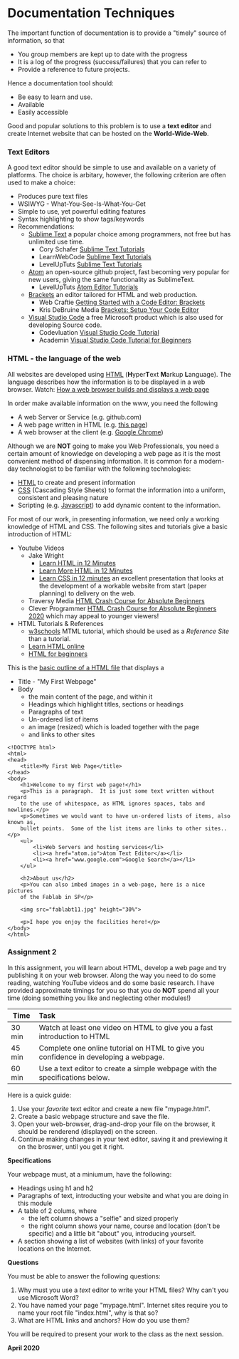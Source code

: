 # Documentation Techniques

The important function of documentation is to provide a "timely" source of
information, so that

* You group members are kept up to date with the progress
* It is a log of the progress (success/failures) that you can refer to
* Provide a reference to future projects.

Hence a documentation tool should:

* Be easy to learn and use.
* Available
* Easily accessible

Good and popular solutions to this problem is to use a **text editor** and create Internet website that can be hosted on the **World-Wide-Web**.

### Text Editors

A good text editor should be simple to use and available on a variety of platforms.  The choice is arbitary, however, the following criterion are often used to make a choice:

* Produces pure text files
* WSIWYG - What-You-See-Is-What-You-Get
* Simple to use, yet powerful editing features
* Syntax highlighting to show tags/keywords
* Recommendations:
    - [Sublime Text](https://www.sublimetext.com/3) a popular choice among programmers, not free but has unlimited use time.
        + Cory Schafer [Sublime Text Tutorials](https://www.youtube.com/playlist?list=PL-osiE80TeTtHH8BZngXEsLPGotQxZa6z)
        + LearnWebCode [Sublime Text Tutorials](https://www.youtube.com/playlist?list=PLpcSpRrAaOaqQMDlCzE_Y6IUUzaSfYocK)
        + LevelUpTuts [Sublime Text Tutorials](https://www.youtube.com/playlist?list=PLLnpHn493BHEYF4EX3sAhVG2rTqCvLnsP)
    - [Atom](https://atom.io/) an open-source github project, fast becoming very popular for new users, giving the same functionality as SublimeText.
        + LevelUpTuts [Atom Editor Tutorials](https://youtu.be/WWwBQQOGllo)
    - [Brackets](http://brackets.io/) an editor tailored for HTML and web production.
        + Web Craftie [Getting Started with a Code Editor: Brackets](https://youtu.be/GN0txxeT46A)
        + Kris DeBruine Media [Brackets: Setup Your Code Editor](https://youtu.be/lUf8WrBr_aM)
    - [Visual Studio Code]() a free Microsoft product which is also used for developing Source code.
        + Codevluation [Visual Studio Code Tutorial](https://www.youtube.com/channel/UC80PWRj_ZU8Zu0HSMNVwKWw)
        + Academin [Visual Studio Code Tutorial for Beginners](https://youtu.be/VqCgcpAypFQ)

### HTML - the language of the web

All websites are developed using [HTML](https://en.wikipedia.org/wiki/HTML) (**H**yper**T**ext **M**arkup **L**anguage). The language describes how the information is to be displayed in a web browser.  Watch: [How a web browser builds and displays a web page](https://youtu.be/DuSURHrZG6I)

In order make available information on the www, you need the following
* A web Server or Service (e.g. github.com)
* A web page written in HTML (e.g. [this page](documentation_tchniques.md))
* A web browser at the client (e.g. [Google Chrome](https://www.google.com/chrome/index.html))

Although we are **NOT** going to make you Web Professionals, you need a certain amount of knowledge on developing a web page as it is the most convenient method of dispensing information.  It is common for a modern-day technologist to be familiar with the following technologies:

* [HTML](https://en.wikipedia.org/wiki/HTML) to create and present information
* [CSS](https://www.w3.org/Style/CSS/Overview.en.html) (Cascading Style Sheets) to format the information into a uniform, consistent and pleasing nature
* Scripting (e.g. [Javascript](https://www.javascript.com/)) to add dynamic content to the information.

For most of our work, in presenting information, we need only a working knowledge of HTML and CSS.  The following sites and tutorials give a basic introduction of HTML:

* Youtube Videos
    * Jake Wright
        * [Learn HTML in 12 Minutes](https://youtu.be/bWPMSSsVdPk)
        * [Learn More HTML in 12 Minutes](https://youtu.be/KJ13lX20FqU)
        * [Learn CSS in 12 minutes](https://youtu.be/0afZj1G0BIE) an excellent presentation that looks at the development of a workable website from start (paper planning) to delivery on the web.
    * Traversy Media [HTML Crash Course for Absolute Beginners](https://youtu.be/UB1O30fR-EE)
    * Clever Programmer [HTML Crash Course for Absolute Beginners 2020](https://youtu.be/FNGoExJlLQY) which may appeal to younger viewers!
* HTML Tutorials & References
    * [w3schools](https://www.w3schools.com/html/default.asp) MTML tutorial, which should be used as a *Reference Site* than a tutorial.
    * [Learn HTML online](https://www.learn-html.org/)
    * [HTML for beginners](https://html.com/)

This is the [basic outline of a HTML file](https://www.w3schools.com/html/html_basic.asp) that displays a

* Title - "My First Webpage"
* Body
    - the main content of the page, and within it
    - Headings which highlight titles, sections or headings
    - Paragraphs of text
    - Un-ordered list of items
    - an image (resized) which is loaded together with the page
    - and links to other sites

```
<!DOCTYPE html>
<html>
<head>
    <title>My First Web Page</title>
</head>
<body>
    <h1>Welcome to my first web page!</h1>
    <p>This is a paragraph.  It is just some text written without regard
    to the use of whitespace, as HTML ignores spaces, tabs and newlines.</p>
    <p>Sometimes we would want to have un-ordered lists of items, also known as,
    bullet points.  Some of the list items are links to other sites..</p>
    <ul>
        <li>Web Servers and hosting services</li>
        <li><a href="atom.io">Atom Text Editor</a></li>
        <li><a href="www.google.com">Google Search</a></li>
    </ul>

    <h2>About us</h2>
    <p>You can also imbed images in a web-page, here is a nice pictures
    of the Fablab in SP</p>

    <img src="fablabt11.jpg" height="30%">

    <p>I hope you enjoy the facilities here!</p>
</body>
</html>
```

### Assignment 2

In this assignment, you will learn about HTML, develop a web page and try publishing it on your web browser.  Along the way you need to do some reading, watching YouTube videos and do some basic research.  I have provided approximate timings for you so that you do **NOT** spend all your time (doing something you like and neglecting other modules!)

| Time   | Task |
|--------|:------------------------------------------------|
|30 min  | Watch at least one video on HTML to give you a fast introduction to HTML |
|45 min  | Complete one online tutorial on HTML to give you confidence in developing a webpage. |
|60 min  | Use a text editor to create a simple webpage with the specifications below. |

Here is a quick guide:

1. Use your *favorite* text editor and create a new file "mypage.html".
2. Create a basic webpage structure and save the file.
3. Open your web-browser, drag-and-drop your file on the browser, it should be renderend (displayed) on the screen.
4. Continue making changes in your text editor, saving it and previewing it on the broswer, until you get it right.

**Specifications**

Your webpage must, at a miniumum, have the following:

* Headings using h1 and h2
* Paragraphs of text, introducting your website and what you are doing in this module
* A table of 2 colums, where
    - the left column shows a "selfie" and sized properly
    - the right column shows your name, course and location (don't be specific) and a little bit "about" you, introducing yourself.
* A section showing a list of websites (with links) of your favorite locations on the Internet.

**Questions**

You must be able to answer the following questions:

1.  Why must you use a *text* editor to write your HTML files?  Why can't you use Microsoft Word?
2.  You have named your page "mypage.html".  Internet sites require you to name your root file "index.html", why is that so?
3.  What are HTML links and anchors?  How do you use them?

You will be required to present your work to the class as the next session.


**April 2020**
